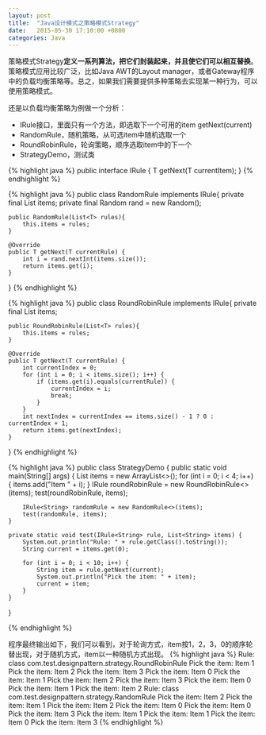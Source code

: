 ```yaml
---
layout: post
title:  "Java设计模式之策略模式Strategy"
date:   2015-05-30 17:10:00 +0800
categories: Java
--- 
```


策略模式Strategy**定义一系列算法，把它们封装起来，并且使它们可以相互替换**。策略模式应用比较广泛，比如Java AWT的Layout manager，或者Gateway程序中的负载均衡策略等。总之，如果我们需要提供多种策略去实现某一种行为，可以使用策略模式。

还是以负载均衡策略为例做一个分析：
 
* IRule接口，里面只有一个方法，即选取下一个可用的item getNext(current)
* RandomRule，随机策略，从可选item中随机选取一个
* RoundRobinRule，轮询策略，顺序选取item中的下一个
* StrategyDemo，测试类
 
{% highlight java %}
public interface IRule<T> {
    T getNext(T currentItem);
}
{% endhighlight %}

{% highlight java %}
public class RandomRule<T> implements IRule<T>{
    private final List<T> items;
    private final Random rand = new Random();

    public RandomRule(List<T> rules){
        this.items = rules;
    }

    @Override
    public T getNext(T currentRule) {
        int i = rand.nextInt(items.size());
        return items.get(i);
    }
}
{% endhighlight %}


{% highlight java %}
public class RoundRobinRule<T> implements IRule<T>{
    private final List<T> items;

    public RoundRobinRule(List<T> rules){
        this.items = rules;
    }

    @Override
    public T getNext(T currentRule) {
        int currentIndex = 0;
        for (int i = 0; i < items.size(); i++) {
            if (items.get(i).equals(currentRule)) {
                currentIndex = i;
                break;
            }
        }
        int nextIndex = currentIndex == items.size() - 1 ? 0 : currentIndex + 1;
        return items.get(nextIndex);
    }
}
{% endhighlight %}

{% highlight java %}
public class StrategyDemo {
    public static void main(String[] args) {
        List<String> items = new ArrayList<>();
        for (int i = 0; i < 4; i++) {
            items.add("Item " + i);
        }
        IRule<String> roundRobinRule = new RoundRobinRule<>(items);
        test(roundRobinRule, items);

        IRule<String> randomRule = new RandomRule<>(items);
        test(randomRule, items);
    }

    private static void test(IRule<String> rule, List<String> items) {
        System.out.println("Rule: " + rule.getClass().toString());
        String current = items.get(0);

        for (int i = 0; i < 10; i++) {
            String item = rule.getNext(current);
            System.out.println("Pick the item: " + item);
            current = item;
        }
    }
}

{% endhighlight %}
 
程序最终输出如下，我们可以看到，对于轮询方式，item按1，2，3，0的顺序轮替出现，对于随机方式，item以一种随机方式出现。
{% highlight java %}
Rule: class com.test.designpattern.strategy.RoundRobinRule
Pick the item: Item 1
Pick the item: Item 2
Pick the item: Item 3
Pick the item: Item 0
Pick the item: Item 1
Pick the item: Item 2
Pick the item: Item 3
Pick the item: Item 0
Pick the item: Item 1
Pick the item: Item 2
Rule: class com.test.designpattern.strategy.RandomRule
Pick the item: Item 2
Pick the item: Item 1
Pick the item: Item 2
Pick the item: Item 0
Pick the item: Item 0
Pick the item: Item 3
Pick the item: Item 1
Pick the item: Item 1
Pick the item: Item 0
Pick the item: Item 3
{% endhighlight %} 